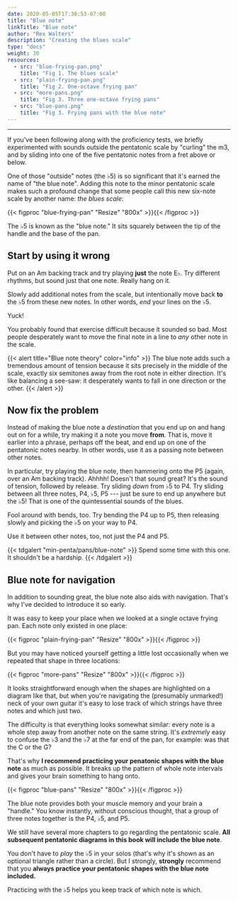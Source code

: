 ```yaml
---
date: 2020-05-05T17:38:53-07:00
title: "Blue note"
linkTitle: "Blue note"
author: "Rex Walters"
description: "Creating the blues scale"
type: "docs"
weight: 30
resources:
  - src: "blue-frying-pan.png"
    title: "Fig 1. The blues scale"
  - src: "plain-frying-pan.png"
    title: "Fig 2. One-octave frying pan"
  - src: "more-pans.png"
    title: "Fig 3. Three one-octave frying pans"
  - src: "blue-pans.png"
    title: "Fig 3. Frying pans with the blue note"
---
```

---

If you've been following along with the proficiency tests, we briefly
experimented with sounds outside the pentatonic scale by "curling" the m3, and
by sliding into one of the five pentatonic notes from a fret above or below.

One of those "outside" notes (the &flat;5) is so significant that it's earned
the name of "the blue note". Adding this note to the minor pentatonic scale
makes such a profound change that some people call this new six-note scale by
another name: _the blues scale_:

{{< figproc "blue-frying-pan" "Resize" "800x" >}}{{< /figproc >}}

The &flat;5 is known as the "blue note." It sits squarely between the tip of the
handle and the base of the pan.

## Start by using it wrong

Put on an Am backing track and try playing **just** the note E&flat;. Try
different rhythms, but sound just that one note. Really hang on it.

Slowly add additional notes from the scale, but intentionally move back **to**
the &flat;5 from these new notes. In other words, _end_ your lines on the
&flat;5.

Yuck!

You probably found that exercise difficult because it sounded so bad. Most
people desperately want to move the final note in a line to _any_ other note in
the scale.

{{< alert title="Blue note theory" color="info" >}}
The blue note adds such a tremendous amount of tension because it sits precisely in
the middle of the scale, exactly six semitones away from the root note in either
direction. It's like balancing a see-saw: it desperately wants to fall in one
direction or the other.
{{< /alert >}}

## Now fix the problem

Instead of making the blue note a *destination* that you end up on and hang out
on for a while, try making it a note you move **from**. That is, move it earlier
into a phrase, perhaps off the beat, and end up on one of the pentatonic notes
nearby. In other words, use it as a passing note between other notes.

In particular, try playing the blue note, then hammering onto the P5 (again,
over an Am backing track). Ahhhh! Doesn't that sound great? It's the sound of
tension, followed by release. Try sliding _down_ from &flat;5 to P4. Try sliding
between all three notes, P4, &flat;5, P5 --- just be sure to end up anywhere but
the &flat;5! That is one of the quintessential sounds of the blues.

Fool around with bends, too. Try bending the P4 up to P5, then releasing slowly
and picking the &flat;5 on your way to P4.

Use it between other notes, too, not just the P4 and P5.

{{< tdgalert "min-penta/pans/blue-note" >}}
Spend some time with this one. It shouldn't be a hardship.
{{< /tdgalert >}}

## Blue note for navigation

In addition to sounding great, the blue note also aids with navigation. That's
why I've decided to introduce it so early.

It was easy to keep your place when we looked at a single octave frying pan.
Each note only existed in one place:

{{< figproc "plain-frying-pan" "Resize" "800x" >}}{{< /figproc >}}

But you may have noticed yourself getting a little lost occasionally when we
repeated that shape in three locations:

{{< figproc "more-pans" "Resize" "800x" >}}{{< /figproc >}}

It looks straightforward enough when the shapes are highlighted on a diagram
like that, but when you're navigating the (presumably unmarked!) neck of your
own guitar it's easy to lose track of which strings have three notes and which
just two.

The difficulty is that everything looks somewhat similar: every note is a whole
step away from another note on the same string. It's _extremely_ easy to confuse
the &flat;3 and the &flat;7 at the far end of the pan, for example: was that the
C or the G?

That's why **I recommend practicing your penatonic shapes with the blue note**
as much as possible. It breaks up the pattern of whole note intervals and gives
your brain something to hang onto.

{{< figproc "blue-pans" "Resize" "800x" >}}{{< /figproc >}}

The blue note provides both your muscle memory and your brain a "handle." You
know instantly, without conscious thought, that a group of three notes together
is the P4, &flat;5, and P5.

We still have several more chapters to go regarding the pentatonic scale. **All
subsequent pentatonic diagrams in this book will include the blue note**.

You don't have to _play_ the &flat;5 in your solos (that's why it's shown as an
optional triangle rather than a circle). But I strongly, **strongly** recommend
that you **always practice your pentatonic shapes with the blue note included.**

Practicing with the &flat;5 helps you keep track of which note is which.
